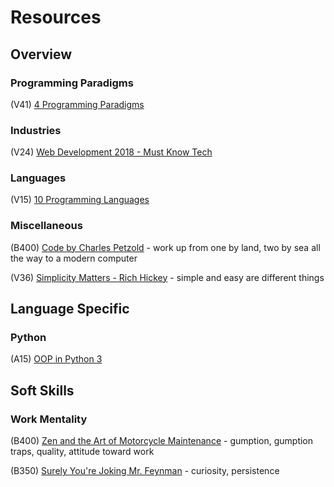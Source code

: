 # Resources

## Overview

### Programming Paradigms
(V41) [4 Programming Paradigms](https://www.youtube.com/watch?v=cgVVZMfLjEI)

### Industries
(V24) [Web Development 2018 - Must Know Tech](https://www.youtube.com/watch?v=gVXcqO9A1vo)

### Languages
(V15) [10 Programming Languages](https://www.youtube.com/watch?v=7bE2mI4ePeU)

### Miscellaneous
(B400) [Code by Charles Petzold](http://www.charlespetzold.com/code/) - work up from one by land, two by sea all the way to a modern computer

(V36) [Simplicity Matters - Rich Hickey](https://www.youtube.com/watch?v=rI8tNMsozo0) - simple and easy are different things

## Language Specific

### Python

(A15) [OOP in Python 3](https://realpython.com/python3-object-oriented-programming/)

## Soft Skills

### Work Mentality
(B400) [Zen and the Art of Motorcycle Maintenance](https://en.wikipedia.org/wiki/Zen_and_the_Art_of_Motorcycle_Maintenance) - gumption, gumption traps, quality, attitude toward work

(B350) [Surely You're Joking Mr. Feynman](https://en.wikipedia.org/wiki/Surely_You%27re_Joking,_Mr._Feynman!) - curiosity, persistence

